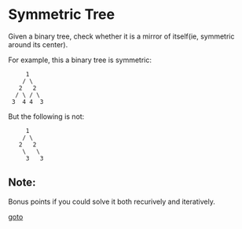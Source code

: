 # Symmetric Tree

Given a binary tree, check whether it is a mirror of itself(ie, symmetric around its center).

For example, this a binary tree is symmetric:
```
	 1
	/ \
   2   2	
  / \ / \
 3  4 4  3
```
But the following is not:
```
     1
	/ \
   2   2
    \   \
	 3   3
```

## Note:
Bonus points if you could solve it both recurively and iteratively.

[goto](https://oj.leetcode.com/problems/symmetric-tree/)
